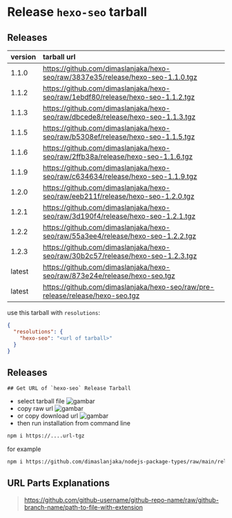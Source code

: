 # Release `hexo-seo` tarball
## Releases
| version | tarball url |
| :--- | :--- |
| 1.1.0 | https://github.com/dimaslanjaka/hexo-seo/raw/3837e35/release/hexo-seo-1.1.0.tgz |
| 1.1.2 | https://github.com/dimaslanjaka/hexo-seo/raw/1ebdf80/release/hexo-seo-1.1.2.tgz |
| 1.1.3 | https://github.com/dimaslanjaka/hexo-seo/raw/dbcede8/release/hexo-seo-1.1.3.tgz |
| 1.1.5 | https://github.com/dimaslanjaka/hexo-seo/raw/b5308ef/release/hexo-seo-1.1.5.tgz |
| 1.1.6 | https://github.com/dimaslanjaka/hexo-seo/raw/2ffb38a/release/hexo-seo-1.1.6.tgz |
| 1.1.9 | https://github.com/dimaslanjaka/hexo-seo/raw/c634634/release/hexo-seo-1.1.9.tgz |
| 1.2.0 | https://github.com/dimaslanjaka/hexo-seo/raw/eeb211f/release/hexo-seo-1.2.0.tgz |
| 1.2.1 | https://github.com/dimaslanjaka/hexo-seo/raw/3d190f4/release/hexo-seo-1.2.1.tgz |
| 1.2.2 | https://github.com/dimaslanjaka/hexo-seo/raw/55a3ee4/release/hexo-seo-1.2.2.tgz |
| 1.2.3 | https://github.com/dimaslanjaka/hexo-seo/raw/30b2c57/release/hexo-seo-1.2.3.tgz |
| latest | https://github.com/dimaslanjaka/hexo-seo/raw/873e24e/release/hexo-seo.tgz |
| latest | https://github.com/dimaslanjaka/hexo-seo/raw/pre-release/release/hexo-seo.tgz |

use this tarball with `resolutions`:
```json
{
  "resolutions": {
    "hexo-seo": "<url of tarball>"
  }
}
```

## Releases

    ## Get URL of `hexo-seo` Release Tarball
- select tarball file
![gambar](https://user-images.githubusercontent.com/12471057/203216375-8af4b5d9-00c2-40fb-8d3d-d220beaabd46.png)
- copy raw url
![gambar](https://user-images.githubusercontent.com/12471057/203216508-7590cbb9-a1ce-47d6-96ca-8d82149f0762.png)
- or copy download url
![gambar](https://user-images.githubusercontent.com/12471057/203216541-3807d2c3-5213-49f3-b93d-c626dbae3b2e.png)
- then run installation from command line
```bash
npm i https://....url-tgz
```
for example
```bash
npm i https://github.com/dimaslanjaka/nodejs-package-types/raw/main/release/nodejs-package-types.tgz
```

## URL Parts Explanations
> https://github.com/github-username/github-repo-name/raw/github-branch-name/path-to-file-with-extension